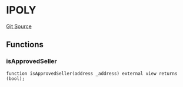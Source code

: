 # IPOLY
[Git Source](https://github.com/KlimaDAO/klimadao-solidity/blob/0daf6561853dcea28093c3f0ddf1098de21c5de2/src/protocol/pKLIMA/AltExercisepKLIMA.sol)


## Functions
### isApprovedSeller


```solidity
function isApprovedSeller(address _address) external view returns (bool);
```

